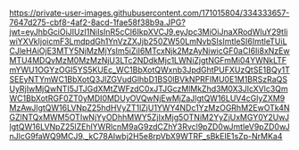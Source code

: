 https://private-user-images.githubusercontent.com/171015804/334333657-7647d275-cbf8-4af2-8acd-1fae58f38b9a.JPG?jwt=eyJhbGciOiJIUzI1NiIsInR5cCI6IkpXVCJ9.eyJpc3MiOiJnaXRodWIuY29tIiwiYXVkIjoicmF3LmdpdGh1YnVzZXJjb250ZW50LmNvbSIsImtleSI6ImtleTUiLCJleHAiOjE3MTY5NjMzMjYsIm5iZiI6MTcxNjk2MzAyNiwicGF0aCI6Ii8xNzEwMTU4MDQvMzM0MzMzNjU3LTc2NDdkMjc1LWNiZjgtNGFmMi04YWNkLTFmYWU1OGYzOGI5YS5KUEc_WC1BbXotQWxnb3JpdGhtPUFXUzQtSE1BQy1TSEEyNTYmWC1BbXotQ3JlZGVudGlhbD1BS0lBVkNPRFlMU0E1M1BRSzRaQSUyRjIwMjQwNTI5JTJGdXMtZWFzdC0xJTJGczMlMkZhd3M0X3JlcXVlc3QmWC1BbXotRGF0ZT0yMDI0MDUyOVQwNjEwMjZaJlgtQW16LUV4cGlyZXM9MzAwJlgtQW16LVNpZ25hdHVyZT1lZjU1YWY4NDc1YzMzOGRhM2EwOTk4NGZlNTQxMWM5OTIwNjYyODhhMWY5ZjIxMjg5OTNiM2YyZjUxMGY0Y2UwJlgtQW16LVNpZ25lZEhlYWRlcnM9aG9zdCZhY3Rvcl9pZD0wJmtleV9pZD0wJnJlcG9faWQ9MCJ9._kC78AIwbj2H5e8rpVbX9WTRF_sBkEIE1sZp-NrMKa4
